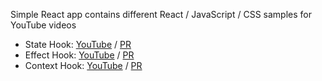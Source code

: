 Simple React app contains different React / JavaScript / CSS samples for YouTube videos <br />
- State Hook: [YouTube](https://www.youtube.com/watch?v=_B5-gurf9YY&ab_channel=beedev) / [PR](https://github.com/yiyeum/react-youtube-materials/pull/1)
- Effect Hook: [YouTube](https://www.youtube.com/watch?v=qoWtS9pu4Ig&ab_channel=beedev) / [PR](https://github.com/yiyeum/react-youtube-materials/pull/2)
- Context Hook: [YouTube](https://www.youtube.com/watch?v=TF0jA50lKFw&t=9s&ab_channel=BeeDev) / [PR](https://github.com/yiyeum/react-youtube-materials/pull/3)
